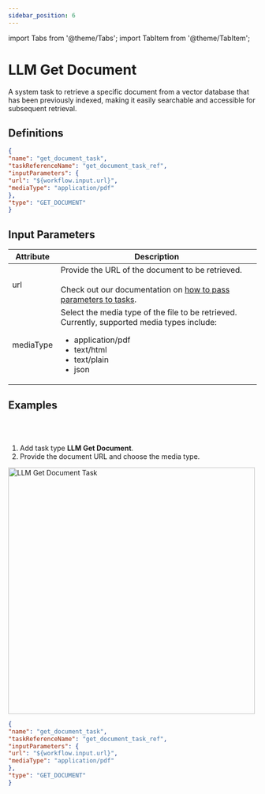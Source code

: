 ```yaml
---
sidebar_position: 6
---
```

import Tabs from '@theme/Tabs';
import TabItem from '@theme/TabItem';

# LLM Get Document

A system task to retrieve a specific document from a vector database that has been previously indexed, making it easily searchable and accessible for subsequent retrieval.

## Definitions

```json
{
"name": "get_document_task",
"taskReferenceName": "get_document_task_ref",
"inputParameters": {
"url": "${workflow.input.url}",
"mediaType": "application/pdf"
},
"type": "GET_DOCUMENT"
}
```

## Input Parameters

| Attribute | Description |
| --------- | ----------- |
| url | Provide the URL of the document to be retrieved.<br/><br/>Check out our documentation on [how to pass parameters to tasks](https://orkes.io/content/developer-guides/passing-inputs-to-task-in-conductor). |
| mediaType | Select the media type of the file to be retrieved. Currently, supported media types include:<ul><li>application/pdf</li><li>text/html</li><li>text/plain</li><li>json</li></ul> | 

## Examples

<Tabs>
<TabItem value="UI" label="UI" className="paddedContent">

<div className="row">
<div className="col col--4">

<br/>
<br/>

1. Add task type **LLM Get Document**.
2. Provide the document URL and choose the media type.

</div>
<div className="col">
<div className="embed-loom-video">

<p><img src="/content/img/llm-get-document-ui-method.png" alt="LLM Get Document Task" width="500" height="auto"/></p>

</div>
</div>
</div>



</TabItem>
 <TabItem value="JSON" label="JSON Example">

```json
{
"name": "get_document_task",
"taskReferenceName": "get_document_task_ref",
"inputParameters": {
"url": "${workflow.input.url}",
"mediaType": "application/pdf"
},
"type": "GET_DOCUMENT"
}
```
</TabItem>
</Tabs>